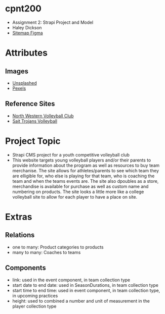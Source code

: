 # cpnt200
- Assignment 2: Strapi Project and Model
- Haley Dickson
- [Sitemap Figma](https://www.figma.com/file/PXx7QZD4N3K6i7A9oeEMUB/cpnt200-a1-sitemap?node-id=0%3A1&t=Gcx7OdfxjRb5rfn2-1)

# Attributes
## Images 
- [Unsplashed](https://unsplash.com/)
- [Pexels](https://www.pexels.com/)
## Reference Sites
- [North Western Volleyball Club](https://www.wolvesvolleyball.ca/)
- [Sait Trojans Volleyball](https://www.saittrojans.com/sports/wvball/index)

# Project Topic 
- Strapi CMS project for a youth competitive volleyball club 
- This website targets young volleyball players and/or their parents to provide information about the program as well as resources to buy team merchanise. The site allows for athletes/parents to see which team they are elligible for, who else is playing for that team, who is coaching the team and when the teams events are. The site also dpoubles as a store, merchandise is available for purchase as well as custom name and numbering on products. The site looks a little more like a college volleyball site to allow for each player to have a place on site.  


# Extras
## Relations
- one to many: Product categories to products
- many to many: Coaches to teams
## Components
- link: used in the event component, in team collection type
- start date to end date: used in SeasonDurations, in team collection type
- start time to end time: used in event component, in team collection type, in upcoming practices
- height: used to combined a number and unit of measurement in the player collection type